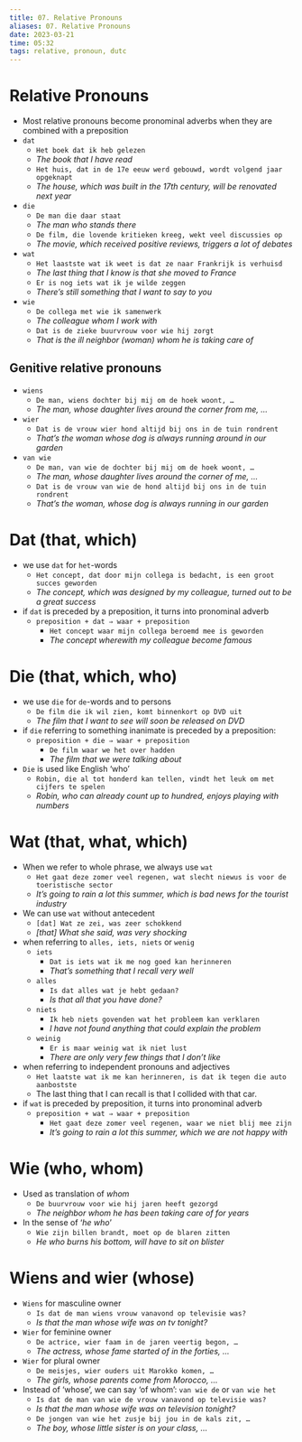 ```yaml
---
title: 07. Relative Pronouns
aliases: 07. Relative Pronouns
date: 2023-03-21
time: 05:32
tags: relative, pronoun, dutc
---
```


# Relative Pronouns

- Most relative pronouns become pronominal adverbs when they are combined with a preposition
- `dat`
    - `Het boek dat ik heb gelezen`
    - *The book that I have read*
    - `Het huis, dat in de 17e eeuw werd gebouwd, wordt volgend jaar opgeknapt`
    - *The house, which was built in the 17th century, will be renovated next year*
- `die`
    - `De man die daar staat`
    - *The man who stands there*
    - `De film, die lovende kritieken kreeg, wekt veel discussies op`
    - *The movie, which received positive reviews, triggers a lot of debates*
- `wat`
    - `Het laastste wat ik weet is dat ze naar Frankrijk is verhuisd`
    - *The last thing that I know is that she moved to France*
    - `Er is nog iets wat ik je wilde zeggen`
    - *There’s still something that I want to say to you*
- `wie`
    - `De collega met wie ik samenwerk`
    - *The colleague whom I work with*
    - `Dat is de zieke buurvrouw voor wie hij zorgt`
    - *That is the ill neighbor (woman) whom he is taking care of*

## Genitive relative pronouns

- `wiens`
    - `De man, wiens dochter bij mij om de hoek woont, …`
    - *The man, whose daughter lives around the corner from me, …*
- `wier`
    - `Dat is de vrouw wier hond altijd bij ons in de tuin rondrent`
    - *That’s the woman whose dog is always running around in our garden*
- `van wie`
    - `De man, van wie de dochter bij mij om de hoek woont, …`
    - *The man, whose daughter lives around the corner of me, …*
    - `Dat is de vrouw van wie de hond altijd bij ons in de tuin rondrent`
    - *That’s the woman, whose dog is always running in our garden*

# Dat (that, which)

- we use `dat` for `het`-words
    - `Het concept, dat door mijn collega is bedacht, is een groot succes geworden`
    - *The concept, which was designed by my colleague, turned out to be a great success*
- if `dat` is preceded by a preposition, it turns into pronominal adverb
    - `preposition + dat ⇒ waar + preposition`
        - `Het concept waar mijn collega beroemd mee is geworden`
        - *The concept wherewith my colleague become famous*

# Die (that, which, who)

- we use `die` for `de`-words and to persons
    - `De film die ik wil zien, komt binnenkort op DVD uit`
    - *The film that I want to see will soon be released on DVD*
- if `die` referring to something inanimate is preceded by a preposition:
    - `preposition + die ⇒ waar + preposition`
        - `De film waar we het over hadden`
        - *The film that we were talking about*
- `Die` is used like English ‘who’
    - `Robin, die al tot honderd kan tellen, vindt het leuk om met cijfers te spelen`
    - *Robin, who can already count up to hundred, enjoys playing with numbers*

# Wat (that, what, which)

- When we refer to whole phrase, we always use `wat`
    - `Het gaat deze zomer veel regenen, wat slecht niewus is voor de toeristische sector`
    - *It’s going to rain a lot this summer, which is bad news for the tourist industry*
- We can use `wat` without antecedent
    - `[dat] Wat ze zei, was zeer schokkend`
    - *[that] What she said, was very shocking*
- when referring to `alles, iets, niets` or `wenig`
    - `iets`
        - `Dat is iets wat ik me nog goed kan herinneren`
        - *That’s something that I recall very well*
    - `alles`
        - `Is dat alles wat je hebt gedaan?`
        - *Is that all that you have done?*
    - `niets`
        - `Ik heb niets govenden wat het probleem kan verklaren`
        - *I have not found anything that could explain the problem*
    - `weinig`
        - `Er is maar weinig wat ik niet lust`
        - *There are only very few things that I don’t like*
- when referring to independent pronouns and adjectives
    - `Het laatste wat ik me kan herinneren, is dat ik tegen die auto aanbostste`
    - The last thing that I can recall is that I collided with that car.
- if `wat` is preceded by preposition, it turns into pronominal adverb
    - `preposition + wat ⇒ waar + preposition`
        - `Het gaat deze zomer veel regenen, waar we niet blij mee zijn`
        - *It’s going to rain a lot this summer, which we are not happy with*

# Wie (who, whom)

- Used as translation of *whom*
    - `De buurvrouw voor wie hij jaren heeft gezorgd`
    - *The neighbor whom he has been taking care of for years*
- In the sense of ‘*he who*’
    - `Wie zijn billen brandt, moet op de blaren zitten`
    - *He who burns his bottom, will have to sit on blister*

# Wiens and wier (whose)

- `Wiens` for masculine owner
    - `Is dat de man wiens vrouw vanavond op televisie was?`
    - *Is that the man whose wife was on tv tonight?*
- `Wier` for feminine owner
    - `De actrice, wier faam in de jaren veertig begon, …`
    - *The actress, whose fame started of in the forties, …*
- `Wier` for plural owner
    - `De meisjes, wier ouders uit Marokko komen, …`
    - *The girls, whose parents come from Morocco, …*
- Instead of ‘whose’, we can say ‘of whom’: `van wie de` or `van wie het`
    - `Is dat de man van wie de vrouw vanavond op televisie was?`
    - *Is that the man whose wife was on television tonight?*
    - `De jongen van wie het zusje bij jou in de kals zit, …`
    - *The boy, whose little sister is on your class, …*
